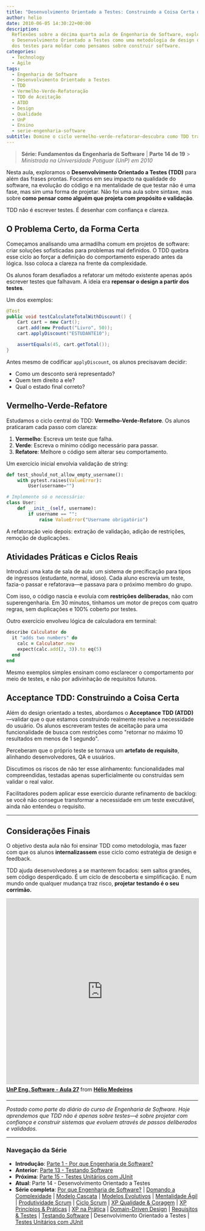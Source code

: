 ```yaml
---
title: "Desenvolvimento Orientado a Testes: Construindo a Coisa Certa da Forma Certa"
author: helio
date: 2010-06-05 14:30:22+00:00
description:
  Reflexões sobre a décima quarta aula de Engenharia de Software, explorando
  o Desenvolvimento Orientado a Testes como uma metodologia de design que vai além
  dos testes para moldar como pensamos sobre construir software.
categories:
  - Technology
  - Agile
tags:
  - Engenharia de Software
  - Desenvolvimento Orientado a Testes
  - TDD
  - Vermelho-Verde-Refatoração
  - TDD de Aceitação
  - ATDD
  - Design
  - Qualidade
  - UnP
  - Ensino
  - serie-engenharia-software
subtitle: Domine o ciclo vermelho-verde-refatorar—descubra como TDD transforma teste de pensamento posterior em ferramenta de design, criando confiança, melhor arquitetura e documentação viva através de prática disciplinada
---
```


> **Série: Fundamentos da Engenharia de Software** | **Parte 14 de 19** > _Ministrada na Universidade Potiguar (UnP) em 2010_

Nesta aula, exploramos o **Desenvolvimento Orientado a Testes (TDD)** para além das frases prontas. Focamos em seu impacto na qualidade do software, na evolução do código e na mentalidade de que testar não é uma fase, mas sim uma forma de projetar. Não foi uma aula sobre sintaxe, mas sobre **como pensar como alguém que projeta com propósito e validação**.

TDD não é escrever testes. É desenhar com confiança e clareza.

## O Problema Certo, da Forma Certa

Começamos analisando uma armadilha comum em projetos de software: criar soluções sofisticadas para problemas mal definidos. O TDD quebra esse ciclo ao forçar a definição do comportamento esperado antes da lógica. Isso coloca a clareza na frente da complexidade.

Os alunos foram desafiados a refatorar um método existente apenas após escrever testes que falhavam. A ideia era **repensar o design a partir dos testes**.

Um dos exemplos:

```java
@Test
public void testCalculateTotalWithDiscount() {
    Cart cart = new Cart();
    cart.add(new Product("Livro", 50));
    cart.applyDiscount("ESTUDANTE10");

    assertEquals(45, cart.getTotal());
}
```

Antes mesmo de codificar `applyDiscount`, os alunos precisavam decidir:

- Como um desconto será representado?
- Quem tem direito a ele?
- Qual o estado final correto?

## Vermelho-Verde-Refatore

Estudamos o ciclo central do TDD: **Vermelho-Verde-Refatore**. Os alunos praticaram cada passo com clareza:

1. **Vermelho**: Escreva um teste que falha.
2. **Verde**: Escreva o mínimo código necessário para passar.
3. **Refatore**: Melhore o código sem alterar seu comportamento.

Um exercício inicial envolvia validação de string:

```python
def test_should_not_allow_empty_username():
    with pytest.raises(ValueError):
        User(username="")

# Implemente só o necessário:
class User:
    def __init__(self, username):
        if username == "":
            raise ValueError("Username obrigatório")
```

A refatoração veio depois: extração de validação, adição de restrições, remoção de duplicações.

## Atividades Práticas e Ciclos Reais

Introduzi uma kata de sala de aula: um sistema de precificação para tipos de ingressos (estudante, normal, idoso). Cada aluno escrevia um teste, fazia-o passar e refatorava—e passava para o próximo membro do grupo.

Com isso, o código nascia e evoluía com **restrições deliberadas**, não com superengenharia. Em 30 minutos, tínhamos um motor de preços com quatro regras, sem duplicações e 100% coberto por testes.

Outro exercício envolveu lógica de calculadora em terminal:

```ruby
describe Calculator do
  it "adds two numbers" do
    calc = Calculator.new
    expect(calc.add(2, 3)).to eq(5)
  end
end
```

Mesmo exemplos simples ensinam como esclarecer o comportamento por meio de testes, e não por adivinhação de requisitos futuros.

## Acceptance TDD: Construindo a Coisa Certa

Além do design orientado a testes, abordamos o **Acceptance TDD (ATDD)**—validar que o que estamos construindo realmente resolve a necessidade do usuário. Os alunos escreveram testes de aceitação para uma funcionalidade de busca com restrições como "retornar no máximo 10 resultados em menos de 1 segundo".

Perceberam que o próprio teste se tornava um **artefato de requisito**, alinhando desenvolvedores, QA e usuários.

Discutimos os riscos de não ter esse alinhamento: funcionalidades mal compreendidas, testadas apenas superficialmente ou construídas sem validar o real valor.

Facilitadores podem aplicar esse exercício durante refinamento de backlog: se você não consegue transformar a necessidade em um teste executável, ainda não entendeu o requisito.

---

## Considerações Finais

O objetivo desta aula não foi ensinar TDD como metodologia, mas fazer com que os alunos **internalizassem** esse ciclo como estratégia de design e feedback.

TDD ajuda desenvolvedores a se manterem focados: sem saltos grandes, sem código desperdiçado. É um ciclo de descoberta e simplificação. E num mundo onde qualquer mudança traz risco, **projetar testando é o seu corrimão.**

<div style="margin-bottom: 20px;">
<iframe src="https://www.slideshare.net/slideshow/embed_code/key/xBnDqOwtdg2Njq?startSlide=1" width="597" height="486" frameborder="0" marginwidth="0" marginheight="0" scrolling="no" style="border:1px solid #CCC; border-width:1px; margin-bottom:5px;max-width: 100%;" allowfullscreen></iframe> <div style="margin-bottom:5px"><strong> <a href="https://pt.slideshare.net/slideshow/unp-eng-software-aula-27/4487762" title="UnP Eng. Software - Aula 27" target="_blank">UnP Eng. Software - Aula 27</a> </strong> from <strong> <a href="https://www.slideshare.net/heliomedeiros" target="_blank">Hélio Medeiros</a> </strong></div></div>

---

_Postado como parte do diário do curso de Engenharia de Software. Hoje aprendemos que TDD não é apenas sobre testes—é sobre projetar com confiança e construir sistemas que evoluem através de passos deliberados e validados._

---

### **Navegação da Série**

- **Introdução**: [Parte 1 - Por que Engenharia de Software?](../2010-02-24-software-engineering-purpose/)
- **Anterior**: [Parte 13 - Testando Software](../2010-05-29-software-testing/)
- **Próxima**: [Parte 15 - Testes Unitários com JUnit](../2010-06-12-junit-unit-testing/)
- **Atual**: Parte 14 - Desenvolvimento Orientado a Testes
- **Série completa**: [Por que Engenharia de Software?](../2010-02-24-software-engineering-purpose/) | [Domando a Complexidade](../2010-03-02-complexity-process/) | [Modelo Cascata](../2010-03-10-waterfall-model/) | [Modelos Evolutivos](../2010-03-18-evolutionary-models/) | [Mentalidade Ágil](../2010-03-26-agile-mindset/) | [Produtividade Scrum](../2010-04-03-scrum-productivity/) | [Ciclo Scrum](../2010-04-11-scrum-cycle/) | [XP Qualidade & Coragem](../2010-04-19-xp-quality-courage/) | [XP Princípios & Práticas](../2010-05-01-xp-principles-practices/) | [XP na Prática](../2010-05-08-applying-xp-strategies/) | [Domain-Driven Design](../2010-05-15-domain-driven-design/) | [Requisitos & Testes](../2010-05-22-requirements-validation-tests/) | [Testando Software](../2010-05-29-software-testing/) | Desenvolvimento Orientado a Testes | [Testes Unitários com JUnit](../2010-06-12-junit-unit-testing/)
